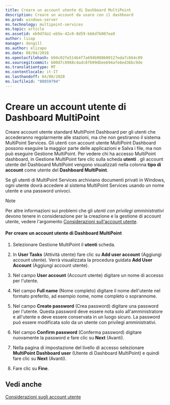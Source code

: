 ```yaml
---
title: Creare un account utente di Dashboard MultiPoint
description: Creare un account da usare con il dashboard
ms.prod: windows-server
ms.technology: multipoint-services
ms.topic: article
ms.assetid: eb9d7da1-eb5e-42c0-8d59-bb6d7b007ea9
author: lizap
manager: dongill
ms.author: elizapo
ms.date: 08/04/2016
ms.openlocfilehash: b94c02fe514b4f7a694b908600127eda7c664c09
ms.sourcegitcommit: b00d7c8968c4adc8f699dbee694afe6ed36bc9de
ms.translationtype: MT
ms.contentlocale: it-IT
ms.lasthandoff: 04/08/2020
ms.locfileid: "80859794"
---
```

# <a name="create-a-multipoint-dashboard-user-account"></a>Creare un account utente di Dashboard MultiPoint
Creare account utente standard MultiPoint Dashboard per gli utenti che accederanno regolarmente alle stazioni, ma che non gestiranno il sistema MultiPoint Services. Gli utenti con account utente MultiPoint Dashboard possono eseguire la maggior parte delle applicazioni e Salva i file, ma non può eseguire Gestione MultiPoint. Per vedere chi ha accesso MultiPoint dashboard, in Gestione MultiPoint fare clic sulla scheda **utenti** . gli account utente del Dashboard MultiPoint vengono visualizzati nella colonna **tipo di account** come utente del **Dashboard MultiPoint**.  
  
Se gli utenti di MultiPoint Services archiviano documenti privati in Windows, ogni utente dovrà accedere al sistema MultiPoint Services usando un nome utente e una password univoci.  
  
> [!NOTE]  
> Per altre informazioni sui problemi che gli *utenti con privilegi amministrativi* devono tenere in considerazione per la creazione e la gestione di account utente, vedere l'argomento [Considerazioni sull'account utente](User-Account-Considerations.md).  
  
#### <a name="to-create-a-multipoint-dashboard-user-account"></a>Per creare un account utente di Dashboard MultiPoint  
  
1.  Selezionare Gestione MultiPoint il **utenti** scheda.  
  
2.  In **User Tasks** (Attività utente) fare clic su **Add user account** (Aggiungi account utente). Verrà visualizzata la procedura guidata **Add User Account** (Aggiungi account utente).  
  
3.  Nel campo **User account** (Account utente) digitare un nome di accesso per l'utente.  
  
4.  Nel campo **Full name** (Nome completo) digitare il nome dell'utente nel formato preferito, ad esempio nome, nome completo o soprannome.  
  
5.  Nel campo **Create password** (Crea password) digitare una password per l'utente. Questa password deve essere nota solo all'amministratore e all'utente e deve essere conservata in un luogo sicuro. La password può essere modificata solo da un utente con privilegi amministrativi.  
  
6.  Nel campo **Confirm password** (Conferma password) digitare nuovamente la password e fare clic su **Next** (Avanti).  
  
7.  Nella pagina di impostazione del livello di accesso selezionare **MultiPoint Dashboard user** (Utente di Dashboard MultiPoint) e quindi fare clic su **Next** (Avanti).  
  
8.  Fare clic su **Fine**.  
  
## <a name="see-also"></a>Vedi anche  
[Considerazioni sugli account utente](User-Account-Considerations.md)